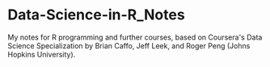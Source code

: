 # Data-Science-in-R_Notes
My notes for R programming and further courses, based on Coursera's Data Science Specialization by Brian Caffo, Jeff Leek, and
Roger Peng (Johns Hopkins University).
